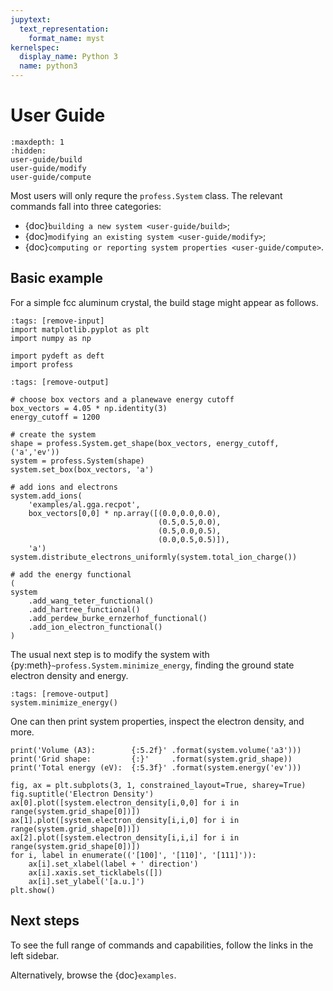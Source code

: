 ```yaml
---
jupytext:
  text_representation:
    format_name: myst
kernelspec:
  display_name: Python 3
  name: python3
---
```

# User Guide

```{toctree}
:maxdepth: 1
:hidden:
user-guide/build
user-guide/modify
user-guide/compute
```

Most users will only requre the ``profess.System`` class. The relevant commands fall into three categories:

* {doc}`building a new system <user-guide/build>`;
* {doc}`modifying an existing system <user-guide/modify>`;
* {doc}`computing or reporting system properties <user-guide/compute>`.


## Basic example

For a simple fcc aluminum crystal, the build stage might appear as follows.

```{code-cell} ipython3
:tags: [remove-input]
import matplotlib.pyplot as plt
import numpy as np

import pydeft as deft
import profess
```

```{code-cell} ipython3
:tags: [remove-output]

# choose box vectors and a planewave energy cutoff
box_vectors = 4.05 * np.identity(3)
energy_cutoff = 1200

# create the system
shape = profess.System.get_shape(box_vectors, energy_cutoff, ('a','ev'))
system = profess.System(shape)
system.set_box(box_vectors, 'a')

# add ions and electrons
system.add_ions(
    'examples/al.gga.recpot',
    box_vectors[0,0] * np.array([(0.0,0.0,0.0),
                                 (0.5,0.5,0.0),
                                 (0.5,0.0,0.5),
                                 (0.0,0.5,0.5)]),
    'a')
system.distribute_electrons_uniformly(system.total_ion_charge())

# add the energy functional
(
system
    .add_wang_teter_functional()
    .add_hartree_functional()
    .add_perdew_burke_ernzerhof_functional()
    .add_ion_electron_functional()
)
```

The usual next step is to modify the system with {py:meth}`~profess.System.minimize_energy`,
finding the ground state electron density and energy.

```{code-cell} ipython3
:tags: [remove-output]
system.minimize_energy()
```

One can then print system properties, inspect the electron density, and more.

```{code-cell} ipython3
print('Volume (A3):        {:5.2f}' .format(system.volume('a3')))
print('Grid shape:         {:}'     .format(system.grid_shape))
print('Total energy (eV):  {:5.3f}' .format(system.energy('ev')))
```

```{code-cell}
fig, ax = plt.subplots(3, 1, constrained_layout=True, sharey=True)
fig.suptitle('Electron Density')
ax[0].plot([system.electron_density[i,0,0] for i in range(system.grid_shape[0])])
ax[1].plot([system.electron_density[i,i,0] for i in range(system.grid_shape[0])])
ax[2].plot([system.electron_density[i,i,i] for i in range(system.grid_shape[0])])
for i, label in enumerate(('[100]', '[110]', '[111]')):
    ax[i].set_xlabel(label + ' direction')
    ax[i].xaxis.set_ticklabels([])
    ax[i].set_ylabel('[a.u.]')
plt.show()
```

## Next steps

To see the full range of commands and capabilities, follow the links in the left sidebar.

Alternatively, browse the {doc}`examples`.

